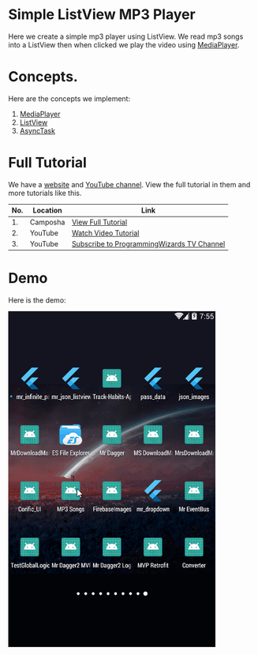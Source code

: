 # Simple ListView MP3 Player

Here we create a simple mp3 player using ListView. We read mp3 songs into a ListView
then when clicked we play the video using [MediaPlayer](https://camposha.info/android/mediaplayer).

# Concepts.

Here are the concepts we implement:

1. [MediaPlayer](https://camposha.info/android/mediaplayer)
2. [ListView](https://camposha.info/android/listview)
3. [AsyncTask](https://camposha.info/android/asynctask)

# Full Tutorial

We have a [website](https://camposha.info) and [YouTube channel](http://www.youtube.com/c/programmingwizards). View the full tutorial in them and more tutorials
like this.


|No.|Location|Link|
|---|--------|---------|
|1.|Camposha|[View Full Tutorial](https://camposha.info/android/mediaplayer)|
|2.|YouTube |[Watch Video Tutorial](https://www.youtube.com/watch?v=8x5zH8p7R9g) |
|3.|YouTube |[Subscribe to ProgrammingWizards TV Channel](http://www.youtube.com/c/programmingwizards) |



# Demo

Here is the demo:

![](/demo/demo1.gif)
